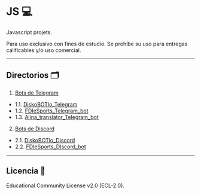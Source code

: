 # JS 💻
Javascript projets. 

Para uso exclusivo con fines de estudio. Se prohíbe su uso para entregas calificables y/o uso comercial.
***
## Directorios 🗂
1. [Bots de Telegram](#)
* 1.1. [DiskoBOTlo_Telegram](https://github.com/FerMdez/Javascript/tree/main/DiskoBOTlo_Telegram)
* 1.2. [FDIeSports_Telegram_bot](https://github.com/FerMdez/Javascript/tree/main/FDIeSports_Telegram_bot)
* 1.3. [Alina_translator_Telegram_bot](https://github.com/FerMdez/Javascript/tree/main/Alina_translator_Telegram_bot)
2. [Bots de Discord](#)
* 2.1. [DiskoBOTlo_Discord](https://github.com/FerMdez/Javascript/tree/main/DiskoBOTlo_Discord)
* 2.2. [FDIeSports_DIscord_bot](https://github.com/FerMdez/Javascript/tree/main/FDIeSports_Discord_bot)
***
## Licencia 📄
Educational Community License v2.0 (ECL-2.0).
